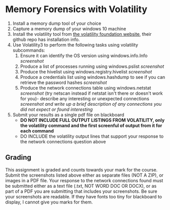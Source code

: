 # Memory Forensics with Volatility

1. Install a memory dump tool of your choice
1. Capture a memory dump of your windows 10 machine
1. Install the volatility tool from [the volatility foundation website](https://volatilityfoundation.org), their github repo has installation info.
1. Use Volatility3 to perform the following tasks using volatility subcommands:
   1. Ensure it can identify the OS version using windows.info.Info *screenshot*
   1. Produce a list of processes running using windows.pslist *screenshot*
   1. Produce the hivelist using windows.registry.hivelist *screenshot*
   1. Produce a credentials list using windows.hashdump to see if you can retrieve the password hashes *screenshot*
   1. Produce the network connections table using windows.netstat *screenshot* (try netscan instead if netstat isn't there or doesn't work for you)- describe any interesting or unexpected connections *screenshot and write up a brief description of any connections you did not expect or found interesting*
1. Submit your results as a single pdf file on blackboard
   * **DO NOT INCLUDE FULL OUTPUT LISTINGS FROM VOLATILITY, only the volatility command and the first screenful of output from it for each command**
   * DO INCLUDE the volatility output lines that support your response to the network connections question above

## Grading
This assignment is graded and counts towards your mark for the course. Submit the screenshots listed above either as separate files (NOT A ZIP), or images in a PDF file. Your response to the network connections found must be submitted either as a text file (.txt, NOT WORD DOC OR DOCX), or as part of a PDF you are submitting that includes your screenshots. Be sure your screenshots are readable. If they have fonts too tiny for blackboard to display, I cannot give you marks for them.
